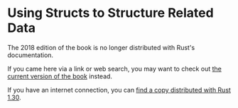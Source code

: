 # Using Structs to Structure Related Data

The 2018 edition of the book is no longer distributed with Rust's documentation.

If you came here via a link or web search, you may want to check out [the current
version of the book](../ch05-00-structs.html) instead.

If you have an internet connection, you can [find a copy distributed with
Rust
1.30](https://doc.rust-lang.org/1.30.0/book/2018-edition/ch05-00-structs.html).